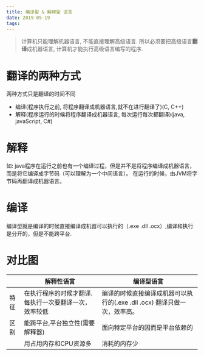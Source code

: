 ```yaml
---
title: 编译型 & 解释型 语言
date: 2019-05-19
tags:
---
```


> 计算机只能理解机器语言, 不能直接理解高级语言. 所以必须要把高级语言**翻译**成机器语言, 计算机才能执行高级语言编写的程序.



# 翻译的两种方式

两种方式只是翻译的时间不同

+ 编译(程序执行之前, 将程序翻译成机器语言,就不在进行翻译了)(C, C++)
+ 解释(程序运行的时候将程序翻译成机器语言, 每次运行每次都翻译)(java, javaScript, C#)



# 解释
如: java程序在运行之前也有一个编译过程，但是并不是将程序编译成机器语言，而是将它编译成字节码（可以理解为一个中间语言）。
在运行的时候，由JVM将字节码再翻译成机器语言。

# 编译
编译型就是编译的时候直接编译成机器可以执行的（.exe .dll .ocx）,编译和执行是分开的，但是不能跨平台.



# 对比图

|       |解释性语言|编译型语言 |
|------ | -------- | --------- |
| 特征 | 在执行程序的时候才翻译. 每执行一次要翻译一次，效率较低 | 编译的时候直接编译成机器可以执行的(.exe .dll .ocx) 翻译只做一次，效率高。 |
|  区别  | 能跨平台,平台独立性(需要解释器) | 面向特定平台的因而是平台依赖的 |
|    | 用占用内存和CPU资源多 | 消耗的内存少 |



